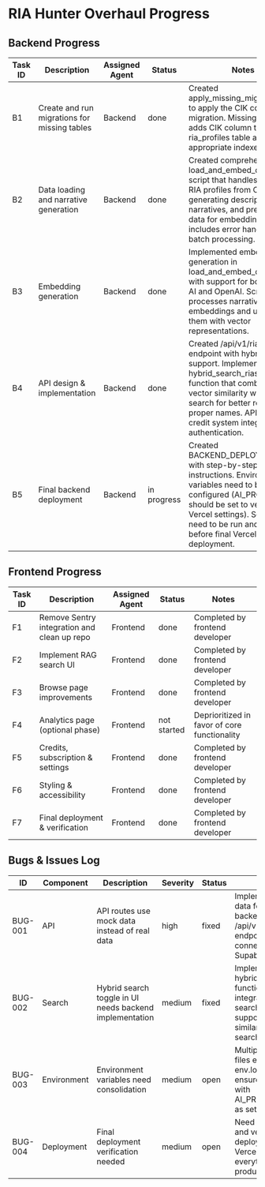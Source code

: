 # RIA Hunter Overhaul Progress

## Backend Progress
| Task ID | Description | Assigned Agent | Status | Notes |
|---------|-------------|----------------|--------|-------|
| B1 | Create and run migrations for missing tables | Backend | done | Created apply_missing_migration.sql to apply the CIK column migration. Missing migration adds CIK column to ria_profiles table along with appropriate indexes. |
| B2 | Data loading and narrative generation | Backend | done | Created comprehensive load_and_embed_data.ts script that handles loading RIA profiles from CSV, generating descriptive narratives, and preparing data for embedding. Script includes error handling and batch processing. |
| B3 | Embedding generation | Backend | done | Implemented embedding generation in load_and_embed_data.ts with support for both Vertex AI and OpenAI. Script processes narratives without embeddings and updates them with vector representations. |
| B4 | API design & implementation | Backend | done | Created /api/v1/ria/search endpoint with hybrid search support. Implemented hybrid_search_rias SQL function that combines vector similarity with text search for better results with proper names. API includes credit system integration and authentication. |
| B5 | Final backend deployment | Backend | in progress | Created BACKEND_DEPLOYMENT.md with step-by-step instructions. Environment variables need to be configured (AI_PROVIDER should be set to vertex per Vercel settings). Scripts need to be run and verified before final Vercel deployment. |

## Frontend Progress
| Task ID | Description | Assigned Agent | Status | Notes |
|---------|-------------|----------------|--------|-------|
| F1 | Remove Sentry integration and clean up repo | Frontend | done | Completed by frontend developer |
| F2 | Implement RAG search UI | Frontend | done | Completed by frontend developer |
| F3 | Browse page improvements | Frontend | done | Completed by frontend developer |
| F4 | Analytics page (optional phase) | Frontend | not started | Deprioritized in favor of core functionality |
| F5 | Credits, subscription & settings | Frontend | done | Completed by frontend developer |
| F6 | Styling & accessibility | Frontend | done | Completed by frontend developer |
| F7 | Final deployment & verification | Frontend | done | Completed by frontend developer |

## Bugs & Issues Log
| ID | Component | Description | Severity | Status | Notes |
|----|-----------|-------------|----------|--------|-------|
| BUG-001 | API | API routes use mock data instead of real data | high | fixed | Implemented real data fetching in the backend with /api/v1/ria/search endpoint that connects to the Supabase database |
| BUG-002 | Search | Hybrid search toggle in UI needs backend implementation | medium | fixed | Implemented hybrid_search_rias function and integrated with the search API to support both vector similarity and text search |
| BUG-003 | Environment | Environment variables need consolidation | medium | open | Multiple environment files exist (.env.local, env.local). Need to ensure consistency with AI_PROVIDER=vertex as set in Vercel |
| BUG-004 | Deployment | Final deployment verification needed | medium | open | Need to run scripts and verify deployment on Vercel to ensure everything works in production |